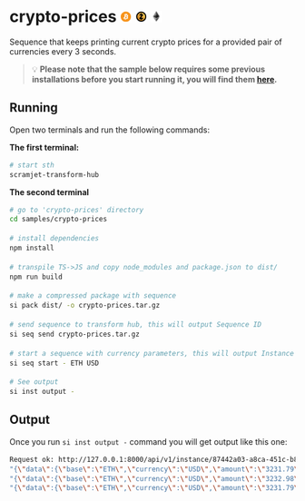 # crypto-prices ![bitcoin](../../images/bitcoin1.png) ![zcash](../../images/zcash1.png) ![ethereum](../../images/etherum1.png)

Sequence that keeps printing current crypto prices for a provided pair of currencies every 3 seconds.

> 💡 **Please note that the sample below requires some previous installations before you start running it, you will find them [here](../../README.md#3-install-scramjet-transform-hub).**

## Running

Open two terminals and run the following commands:

**The first terminal:**

```bash
# start sth
scramjet-transform-hub
```

**The second terminal**

```bash
# go to 'crypto-prices' directory
cd samples/crypto-prices

# install dependencies
npm install

# transpile TS->JS and copy node_modules and package.json to dist/
npm run build

# make a compressed package with sequence
si pack dist/ -o crypto-prices.tar.gz

# send sequence to transform hub, this will output Sequence ID
si seq send crypto-prices.tar.gz

# start a sequence with currency parameters, this will output Instance ID
si seq start - ETH USD

# See output
si inst output -
```

## Output

Once you run `si inst output -` command you will get output like this one:

```bash
Request ok: http://127.0.0.1:8000/api/v1/instance/87442a03-a8ca-451c-b89f-d5371774c2f3/output status: 200 OK
"{\"data\":{\"base\":\"ETH\",\"currency\":\"USD\",\"amount\":\"3231.79\"}}"
"{\"data\":{\"base\":\"ETH\",\"currency\":\"USD\",\"amount\":\"3232.98\"}}"
"{\"data\":{\"base\":\"ETH\",\"currency\":\"USD\",\"amount\":\"3231.79\"}}"
```
